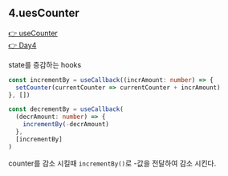 ## 4.uesCounter

[👉 useCounter](../../../packages/lib/src/hooks/useCounter.ts)  
[👉 Day4](../src/components/Day4.tsx)

state를 증감하는 hooks

```ts
const incrementBy = useCallback((incrAmount: number) => {
  setCounter(currentCounter => currentCounter + incrAmount)
}, [])

const decrementBy = useCallback(
  (decrAmount: number) => {
    incrementBy(-decrAmount)
  },
  [incrementBy]
)
```

counter를 감소 시킬때 `incrementBy()`로 -값을 전달하여 감소 시킨다.
